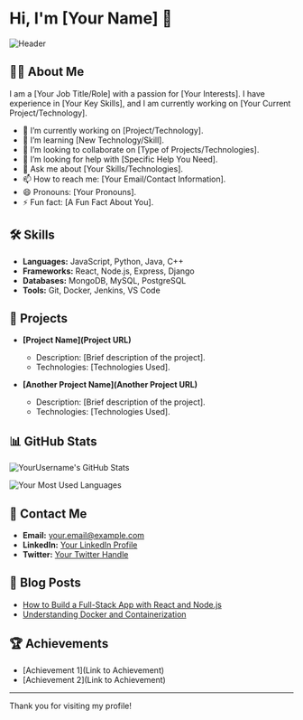 # Hi, I'm [Your Name] 👋

![Header](https://github.com/YourUsername/YourUsername/blob/main/header.png)

## 👨‍💻 About Me
I am a [Your Job Title/Role] with a passion for [Your Interests]. I have experience in [Your Key Skills], and I am currently working on [Your Current Project/Technology].

- 🔭 I’m currently working on [Project/Technology].
- 🌱 I’m learning [New Technology/Skill].
- 👯 I’m looking to collaborate on [Type of Projects/Technologies].
- 🤔 I’m looking for help with [Specific Help You Need].
- 💬 Ask me about [Your Skills/Technologies].
- 📫 How to reach me: [Your Email/Contact Information].
- 😄 Pronouns: [Your Pronouns].
- ⚡ Fun fact: [A Fun Fact About You].

## 🛠️ Skills
- **Languages:** JavaScript, Python, Java, C++
- **Frameworks:** React, Node.js, Express, Django
- **Databases:** MongoDB, MySQL, PostgreSQL
- **Tools:** Git, Docker, Jenkins, VS Code

## 🚀 Projects
- **[Project Name](Project URL)**
  - Description: [Brief description of the project].
  - Technologies: [Technologies Used].

- **[Another Project Name](Another Project URL)**
  - Description: [Brief description of the project].
  - Technologies: [Technologies Used].

## 📊 GitHub Stats

![YourUsername's GitHub Stats](https://github-readme-stats.vercel.app/api?username=YourUsername&show_icons=true&hide_title=true&hide=prs&count_private=true&theme=radical)

![Your Most Used Languages](https://github-readme-stats.vercel.app/api/top-langs/?username=YourUsername&layout=compact&hide_title=true&theme=radical)

## 📧 Contact Me
- **Email:** [your.email@example.com](mailto:your.email@example.com)
- **LinkedIn:** [Your LinkedIn Profile](https://www.linkedin.com/in/your-linkedin)
- **Twitter:** [Your Twitter Handle](https://twitter.com/your-twitter)

## 📝 Blog Posts
- [How to Build a Full-Stack App with React and Node.js](https://your-blog.com/full-stack-react-nodejs)
- [Understanding Docker and Containerization](https://your-blog.com/docker-containerization)

## 🏆 Achievements
- [Achievement 1](Link to Achievement)
- [Achievement 2](Link to Achievement)

---

Thank you for visiting my profile!

